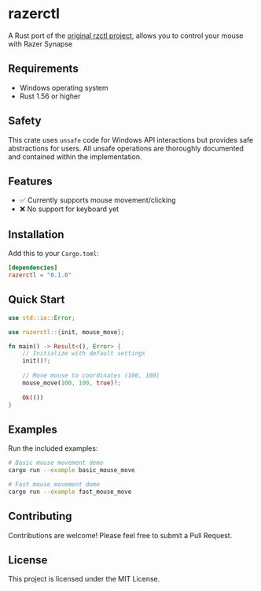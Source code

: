 # razerctl

A Rust port of the [original rzctl project](https://github.com/Sadmeme/rzctl), allows you to control your mouse with Razer Synapse

## Requirements

- Windows operating system
- Rust 1.56 or higher

## Safety

This crate uses `unsafe` code for Windows API interactions but provides safe abstractions for users. All unsafe operations are thoroughly documented and contained within the implementation.

## Features

- ✅ Currently supports mouse movement/clicking
- ❌ No support for keyboard yet

## Installation

Add this to your `Cargo.toml`:

```toml
[dependencies]
razerctl = "0.1.0"
```

## Quick Start

```rust
use std::io::Error;

use razerctl::{init, mouse_move};

fn main() -> Result<(), Error> {
    // Initialize with default settings
    init()?;
    
    // Move mouse to coordinates (100, 100)
    mouse_move(100, 100, true)?;
    
    Ok(())
}
```


## Examples

Run the included examples:

```bash
# Basic mouse movement demo
cargo run --example basic_mouse_move

# Fast mouse movement demo
cargo run --example fast_mouse_move
```

## Contributing

Contributions are welcome! Please feel free to submit a Pull Request.

## License

This project is licensed under the MIT License.